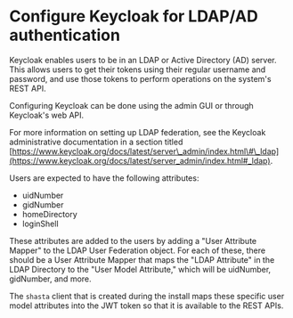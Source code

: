 # Configure Keycloak for LDAP/AD authentication

Keycloak enables users to be in an LDAP or Active Directory \(AD\) server. This allows users to get their tokens using their regular username and password, and use those tokens to perform operations on the system's REST API.

Configuring Keycloak can be done using the admin GUI or through Keycloak's web API.

For more information on setting up LDAP federation, see the Keycloak administrative documentation in a section titled [https://www.keycloak.org/docs/latest/server\_admin/index.html\#\_ldap](https://www.keycloak.org/docs/latest/server_admin/index.html#_ldap).

Users are expected to have the following attributes:

-   uidNumber
-   gidNumber
-   homeDirectory
-   loginShell

These attributes are added to the users by adding a "User Attribute Mapper" to the LDAP User Federation object. For each of these, there should be a User Attribute Mapper that maps the "LDAP Attribute" in the LDAP Directory to the "User Model Attribute," which will be uidNumber, gidNumber, and more.

The `shasta` client that is created during the install maps these specific user model attributes into the JWT token so that it is available to the REST APIs.

